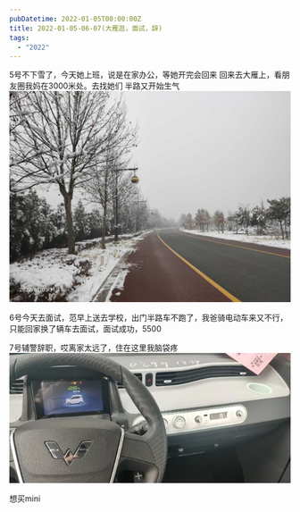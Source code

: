 ```yaml
---
pubDatetime: 2022-01-05T00:00:00Z
title: 2022-01-05-06-07(大雁逛，面试，辞)
tags:
  - "2022"
---
```


5号不下雪了，今天她上班，说是在家办公，等她开完会回来
回来去大雁上，看朋友圈我妈在3000米处。去找她们
半路又开始生气
![](../../img/6904315-da62f33d13049eaa.jpg)

6号今天去面试，范早上送去学校，出门半路车不跑了，我爸骑电动车来又不行，只能回家换了辆车去面试，面试成功，5500

7号辅警辞职，哎离家太远了，住在这里我脑袋疼
![](../../img/6904315-1cca7b36074311ff.jpg)

想买mini
